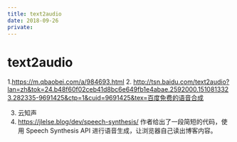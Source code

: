 ```yaml
---
title: text2audio
date: 2018-09-26
private:
---
```

# text2audio
1.https://m.qbaobei.com/a/984693.html
2. http://tsn.baidu.com/text2audio?lan=zh&tok=24.b48f60f02ceb41d8bc6e649fb1e4abae.2592000.1510813323.282335-9691425&ctp=1&cuid=9691425&tex=百度免费的语音合成

3. 云知声
4. https://jlelse.blog/dev/speech-synthesis/ 作者给出了一段简短的代码，使用 Speech Synthesis API 进行语音生成，让浏览器自己读出博客内容。


